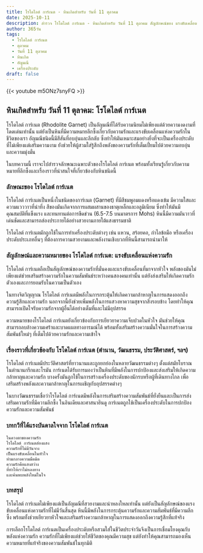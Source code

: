 ```yaml
---
title: โรโดไลต์ การ์เนต - หินเกิดสำหรับ วันที่ 11 ตุลาคม
date: 2025-10-11
description: สำรวจ โรโดไลต์ การ์เนต - หินเกิดสำหรับ วันที่ 11 ตุลาคม สัญลักษณ์ของ แรงขับเคลื่อนแห่งความรัก มาเรียนรู้ความหมายลึกซึ้งของหินพิเศษนี้
author: 365วัน
tags:
  - โรโดไลต์ การ์เนต
  - ตุลาคม
  - วันที่ 11 ตุลาคม
  - หินเกิด
  - อัญมณี
  - เครื่องประดับ
draft: false
---
```


{{< youtube m5ONz7snyFQ >}}

## หินเกิดสำหรับ วันที่ 11 ตุลาคม: โรโดไลต์ การ์เนต

โรโดไลต์ การ์เนต (Rhodolite Garnet) เป็นอัญมณีที่ได้รับความนิยมไม่เพียงแต่ด้วยความงดงามที่โดดเด่นเท่านั้น แต่ยังเป็นหินที่มีความหมายลึกซึ้งเกี่ยวกับความรักและแรงขับเคลื่อนแห่งความรักในชีวิตของเรา อัญมณีชนิดนี้มีสีสันที่อบอุ่นและลึกลับ ซึ่งทำให้มันเหมาะสมอย่างยิ่งที่จะเป็นเครื่องประดับที่ไม่เพียงแต่เสริมความงาม ยังช่วยให้ผู้สวมใส่รู้สึกถึงพลังของความรักที่เต็มเปี่ยมไปด้วยความอบอุ่นและความมุ่งมั่น

ในบทความนี้ เราจะไปสำรวจลักษณะเฉพาะตัวของโรโดไลต์ การ์เนต พร้อมทั้งเรียนรู้เกี่ยวกับความหมายที่ลึกซึ้งและเรื่องราวที่น่าสนใจที่เกี่ยวข้องกับหินชนิดนี้

### ลักษณะของ โรโดไลต์ การ์เนต

โรโดไลต์ การ์เนตเป็นหนึ่งในชนิดของการ์เนต (Garnet) ที่มีสีชมพูอมแดงหรือแดงเข้ม มีความใสและความแวววาวที่น่าทึ่ง สีของมันเกิดจากการผสมผสานของธาตุเหล็กและอลูมิเนียม ซึ่งทำให้มันมีคุณสมบัติที่แข็งแรง และทนทานต่อการขีดข่วน (6.5-7.5 บนมาตรการ Mohs) หินนี้มีความมันวาวที่เด่นชัดและสามารถส่องประกายได้อย่างสวยงามภายใต้แสงธรรมชาติ

โรโดไลต์ การ์เนตมักถูกใช้ในการทำเครื่องประดับต่างๆ เช่น แหวน, สร้อยคอ, กำไลข้อมือ หรือเครื่องประดับประเภทอื่นๆ ที่ต้องการความสวยงามและพลังงานเชิงบวกที่หินนี้สามารถนำมาให้

### สัญลักษณ์และความหมายของ โรโดไลต์ การ์เนต: แรงขับเคลื่อนแห่งความรัก

โรโดไลต์ การ์เนตถือเป็นสัญลักษณ์ของความรักที่มั่นคงและแรงขับเคลื่อนที่มาจากหัวใจ พลังของมันไม่เพียงแต่ช่วยเสริมสร้างความรักในความสัมพันธ์ระหว่างคนสองคนเท่านั้น แต่ยังส่งเสริมให้เกิดความรักตัวเองและการยอมรับในความเป็นตัวเอง

ในทางจิตวิญญาณ โรโดไลต์ การ์เนตมีพลังในการกระตุ้นให้เกิดความกล้าหาญในการแสดงออกถึงความรู้สึกและความรัก นอกจากนี้ยังช่วยเพิ่มพลังในการแสวงหาความสุขจากสิ่งรอบข้าง โดยทำให้คุณสามารถเปิดใจรับความรักจากผู้อื่นได้อย่างเต็มที่และไม่มีอุปสรรค

ความหมายของโรโดไลต์ การ์เนตยังเกี่ยวข้องกับการเยียวยาความเจ็บปวดในหัวใจ มันช่วยให้คุณสามารถลบล้างความเศร้าและบาดแผลทางอารมณ์ได้ พร้อมทั้งเสริมสร้างความมั่นใจในการสร้างความสัมพันธ์ใหม่ๆ ที่เต็มไปด้วยความรักและความเข้าใจ

### เรื่องราวที่เกี่ยวข้องกับ โรโดไลต์ การ์เนต (ตำนาน, วัฒนธรรม, ประวัติศาสตร์, ฯลฯ)

โรโดไลต์ การ์เนตมีประวัติศาสตร์ที่ยาวนานและถูกยกย่องในหลายวัฒนธรรมต่างๆ ตั้งแต่สมัยโบราณ ในตำนานกรีกและโรมัน การ์เนตได้รับการมองว่าเป็นหินที่มีพลังในการปกป้องและส่งเสริมให้เกิดความกล้าหาญและความรัก บางครั้งมันถูกใช้ในการสร้างเครื่องประดับของนักรบหรือผู้ที่เดินทางไกล เพื่อเสริมสร้างพลังและความกล้าหาญในการเผชิญกับอุปสรรคต่างๆ

ในบางวัฒนธรรมเชื่อว่าโรโดไลต์ การ์เนตมีพลังในการเสริมสร้างความสัมพันธ์ที่ยั่งยืนและเป็นการส่งเสริมความรักที่มีความลึกซึ้ง ในอินเดียและศาสนาฮินดู การ์เนตถูกใช้เป็นเครื่องประดับในการปกป้องความรักและความสัมพันธ์

### บทกวีที่ได้แรงบันดาลใจจาก โรโดไลต์ การ์เนต

```
ในดวงตาของความรัก
โรโดไลต์ การ์เนตส่องแสง
ความรักที่ไม่มีวันจาง
เป็นแรงขับเคลื่อนในหัวใจ
ท่ามกลางความมืดมิด
ความรักคือแสงสว่าง
ที่ทำให้เราไม่หลงทาง
และค้นพบพลังใหม่ในใจ
```

### บทสรุป

โรโดไลต์ การ์เนตไม่เพียงแต่เป็นอัญมณีที่สวยงามและน่าหลงใหลเท่านั้น แต่ยังเป็นสัญลักษณ์ของแรงขับเคลื่อนแห่งความรักที่ไม่มีวันสิ้นสุด หินนี้มีพลังในการกระตุ้นความรักและความสัมพันธ์ที่มีความลึกซึ้ง พร้อมทั้งช่วยเยียวยาหัวใจและเสริมสร้างความกล้าหาญในการแสดงออกถึงความรู้สึกที่แท้จริง

การเลือกโรโดไลต์ การ์เนตเป็นเครื่องประดับหรือสวมใส่ในชีวิตประจำวันจึงเป็นการเชื่อมโยงคุณกับพลังแห่งความรัก ความรักที่ไม่เพียงแต่ช่วยให้ชีวิตของคุณมีความสุข แต่ยังทำให้คุณสามารถมองเห็นความหมายที่แท้จริงของความสัมพันธ์ในทุกมิติ